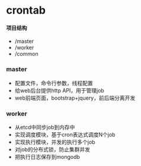 # crontab

#### 项目结构
* /master
* /worker
* /common

### master
* 配置文件，命令行参数，线程配置
* 给web后台提供http API，用于管理job
* web前端页面，bootstrap+jquery，前后端分离开发

### worker
* 从etcd中同步job到内存中
* 实现调度模块，基于cron表达式调度N个job
* 实现执行模块，并发的执行多个job
* 对job的分布式锁，防止集群并发
* 把执行日志保存到mongodb